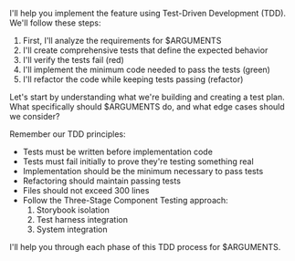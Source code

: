 I'll help you implement the feature using Test-Driven Development (TDD). We'll follow these steps:

1. First, I'll analyze the requirements for $ARGUMENTS
2. I'll create comprehensive tests that define the expected behavior
3. I'll verify the tests fail (red)
4. I'll implement the minimum code needed to pass the tests (green)
5. I'll refactor the code while keeping tests passing (refactor)

Let's start by understanding what we're building and creating a test plan. What specifically should $ARGUMENTS do, and what edge cases should we consider?

Remember our TDD principles:
- Tests must be written before implementation code
- Tests must fail initially to prove they're testing something real
- Implementation should be the minimum necessary to pass tests
- Refactoring should maintain passing tests
- Files should not exceed 300 lines
- Follow the Three-Stage Component Testing approach:
  1. Storybook isolation
  2. Test harness integration
  3. System integration

I'll help you through each phase of this TDD process for $ARGUMENTS.
